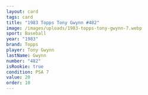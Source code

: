 ```yaml
---
layout: card
tags: card
title: "1983 Topps Tony Gwynn #482"
image: /images/uploads/1983-topps-tony-gwynn-7.webp
sport: Baseball
year: "1983"
brand: Topps
player: Tony Gwynn
lastName: Gwynn
number: "482"
isRookie: true
condition: PSA 7
value: 20
order: 10
---
```

